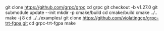 git clone https://github.com/grpc/grpc
cd grpc
git checkout -b v1.27.0
git submodule update --init
mkdir -p cmake/build
cd cmake/build
cmake ../..
make -j 8
cd ../../examples/
git clone https://github.com/violatingcp/grpc-trt-fgpa.git
cd grpc-trt-fgpa
make